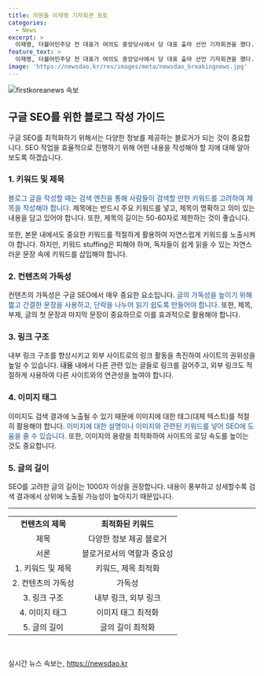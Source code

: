 ```yaml
---
title: 의원들 이재명 기자회견 포토
categories:
  - News
excerpt: >
  이재명, 더불어민주당 전 대표가 여의도 중앙당사에서 당 대표 출마 선언 기자회견을 했다. 김민석, 한준호, 강선우, 전현희 의원 등이 참석했다.
feature_text: >
  이재명, 더불어민주당 전 대표가 여의도 중앙당사에서 당 대표 출마 선언 기자회견을 했다. 김민석, 한준호, 강선우, 전현희 의원 등이 참석했다.
image: 'https://newsdao.kr/res/images/meta/newsdao_breakingnews.jpg'
---
```


<p><img src="https://newsdao.kr/res/images/meta/newsdao_breakingnews.jpg" alt="firstkoreanews 속보" /></p>

<h2 data-ke-size="size26">구글 SEO를 위한 블로그 작성 가이드</h2>

<p data-ke-size="size16">구글 SEO를 최적화하기 위해서는 다양한 정보를 제공하는 블로거가 되는 것이 중요합니다. SEO 작업을 효율적으로 진행하기 위해 어떤 내용을 작성해야 할 지에 대해 알아보도록 하겠습니다.</p>

<h3>1. 키워드 및 제목</h3>

<p data-ke-size="size16"><span style="color: #1a5490;">블로그 글을 작성할 때는 검색 엔진을 통해 사람들이 검색할 만한 키워드를 고려하여 제목을 작성해야 합니다.</span> 제목에는 반드시 주요 키워드를 넣고, 제목이 명확하고 의미 있는 내용을 담고 있어야 합니다. 또한, 제목의 길이는 50-60자로 제한하는 것이 좋습니다.</p>

<p data-ke-size="size16">또한, 본문 내에서도 중요한 키워드를 적절하게 활용하여 자연스럽게 키워드를 노출시켜야 합니다. 하지만, 키워드 stuffing은 피해야 하며, 독자들이 쉽게 읽을 수 있는 자연스러운 문장 속에 키워드를 삽입해야 합니다.</p>

<h3>2. 컨텐츠의 가독성</h3>

<p data-ke-size="size16">컨텐츠의 가독성은 구글 SEO에서 매우 중요한 요소입니다. <span style="color: #1a5490;">글의 가독성을 높이기 위해 짧고 간결한 문장을 사용하고, 단락을 나누어 읽기 쉽도록 만들어야 합니다.</span> 또한, 제목, 부제, 글의 첫 문장과 마지막 문장이 중요하므로 이를 효과적으로 활용해야 합니다.</p>

<h3>3. 링크 구조</h3>

<p data-ke-size="size16">내부 링크 구조를 향상시키고 외부 사이트로의 링크 활동을 촉진하여 사이트의 권위성을 높일 수 있습니다. <span style="background-color: #21538527;">내용</span></b> 내에서 다른 관련 있는 글들로 링크를 걸어주고, 외부 링크도 적절하게 사용하여 다른 사이트와의 연관성을 높여야 합니다.</p>

<h3>4. 이미지 태그</h3>

<p data-ke-size="size16">이미지도 검색 결과에 노출될 수 있기 때문에 이미지에 대한 태그(대체 텍스트)를 적절히 활용해야 합니다. <span style="color: #1a5490;">이미지에 대한 설명이나 이미지와 관련된 키워드를 넣어 SEO에 도움을 줄 수 있습니다.</span> 또한, 이미지의 용량을 최적화하여 사이트의 로딩 속도를 높이는 것도 중요합니다.</p>

<h3>5. 글의 길이</h3>

<p data-ke-size="size16">SEO를 고려한 글의 길이는 1000자 이상을 권장합니다. 내용이 풍부하고 상세할수록 검색 결과에서 상위에 노출될 가능성이 높아지기 때문입니다.</p>

<hr data-ke-size="size16">

<table>
    <tbody>
        <tr>
            <td style="text-align: center; height: 17px;"><b>컨텐츠의 제목</b></td>
            <td style="text-align: center; height: 17px;"><b>최적화된 키워드</b></td>
        </tr>
        <tr>
            <td style="text-align: center; height: 17px;">제목</td>
            <td style="text-align: center; height: 17px;">다양한 정보 제공 블로거</td>
        </tr>
        <tr>
            <td style="text-align: center; height: 17px;">서론</td>
            <td style="text-align: center; height: 17px;">블로거로서의 역할과 중요성</td>
        </tr>
        <tr>
            <td style="text-align: center; height: 17px;">1. 키워드 및 제목</td>
            <td style="text-align: center; height: 17px;">키워드, 제목 최적화</td>
        </tr>
        <tr>
            <td style="text-align: center; height: 17px;">2. 컨텐츠의 가독성</td>
            <td style="text-align: center; height: 17px;">가독성</td>
        </tr>
        <tr>
            <td style="text-align: center; height: 17px;">3. 링크 구조</td>
            <td style="text-align: center; height: 17px;">내부 링크, 외부 링크</td>
        </tr>
        <tr>
            <td style="text-align: center; height: 17px;">4. 이미지 태그</td>
            <td style="text-align: center; height: 17px;">이미지 태그 최적화</td>
        </tr>
        <tr>
            <td style="text-align: center; height: 17px;">5. 글의 길이</td>
            <td style="text-align: center; height: 17px;">글의 길이 최적화</td>
        </tr>
    </tbody>
</table>

<p data-ke-size="size16"><br></p>
실시간 뉴스 속보는, <a href="https://newsdao.kr" rel="dofollow">https://newsdao.kr</a>


